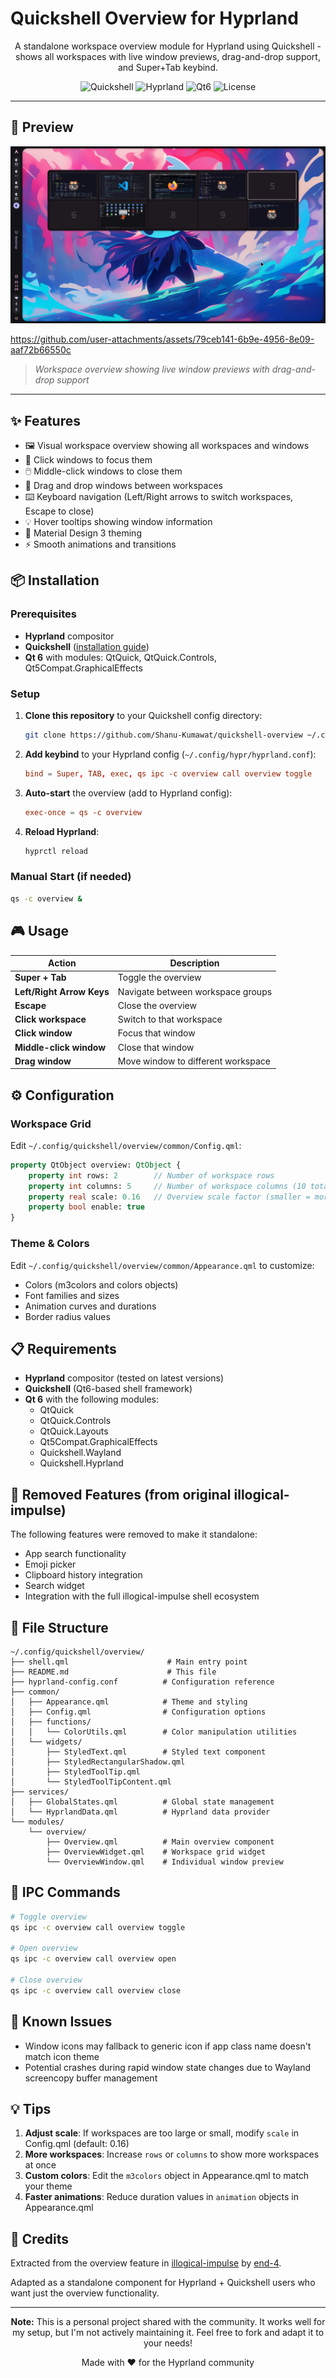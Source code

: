 # Quickshell Overview for Hyprland

<div align="center">

A standalone workspace overview module for Hyprland using Quickshell - shows all workspaces with live window previews, drag-and-drop support, and Super+Tab keybind.

![Quickshell](https://img.shields.io/badge/Quickshell-0.2.0-blue?style=flat-square)
![Hyprland](https://img.shields.io/badge/Hyprland-Compatible-purple?style=flat-square)
![Qt6](https://img.shields.io/badge/Qt-6-green?style=flat-square)
![License](https://img.shields.io/badge/License-GPL-orange?style=flat-square)

</div>

---

## 📸 Preview

![Overview Screenshot](assets/image.png)

https://github.com/user-attachments/assets/79ceb141-6b9e-4956-8e09-aaf72b66550c

> *Workspace overview showing live window previews with drag-and-drop support*

---

## ✨ Features

- 🖼️ Visual workspace overview showing all workspaces and windows
- 🎯 Click windows to focus them
- 🖱️ Middle-click windows to close them  
- 🔄 Drag and drop windows between workspaces
- ⌨️ Keyboard navigation (Left/Right arrows to switch workspaces, Escape to close)
- 💡 Hover tooltips showing window information
- 🎨 Material Design 3 theming
- ⚡ Smooth animations and transitions

## 📦 Installation

### Prerequisites

- **Hyprland** compositor
- **Quickshell** ([installation guide](https://quickshell.org/docs/v0.1.0/guide/install-setup/))
- **Qt 6** with modules: QtQuick, QtQuick.Controls, Qt5Compat.GraphicalEffects

### Setup

1. **Clone this repository** to your Quickshell config directory:
   ```bash
   git clone https://github.com/Shanu-Kumawat/quickshell-overview ~/.config/quickshell/overview
   ```

2. **Add keybind** to your Hyprland config (`~/.config/hypr/hyprland.conf`):
   ```conf
   bind = Super, TAB, exec, qs ipc -c overview call overview toggle
   ```

3. **Auto-start** the overview (add to Hyprland config):
   ```conf
   exec-once = qs -c overview
   ```

4. **Reload Hyprland**:
   ```bash
   hyprctl reload
   ```

### Manual Start (if needed)

```bash
qs -c overview &
```

## 🎮 Usage

| Action | Description |
|--------|-------------|
| **Super + Tab** | Toggle the overview |
| **Left/Right Arrow Keys** | Navigate between workspace groups |
| **Escape** | Close the overview |
| **Click workspace** | Switch to that workspace |
| **Click window** | Focus that window |
| **Middle-click window** | Close that window |
| **Drag window** | Move window to different workspace |

## ⚙️ Configuration

### Workspace Grid

Edit `~/.config/quickshell/overview/common/Config.qml`:

```qml
property QtObject overview: QtObject {
    property int rows: 2        // Number of workspace rows
    property int columns: 5     // Number of workspace columns (10 total workspaces)
    property real scale: 0.16   // Overview scale factor (smaller = more compact)
    property bool enable: true
}
```

### Theme & Colors

Edit `~/.config/quickshell/overview/common/Appearance.qml` to customize:
- Colors (m3colors and colors objects)
- Font families and sizes  
- Animation curves and durations
- Border radius values

## 📋 Requirements

- **Hyprland** compositor (tested on latest versions)
- **Quickshell** (Qt6-based shell framework)
- **Qt 6** with the following modules:
  - QtQuick
  - QtQuick.Controls
  - QtQuick.Layouts
  - Qt5Compat.GraphicalEffects
  - Quickshell.Wayland
  - Quickshell.Hyprland

## 🚫 Removed Features (from original illogical-impulse)

The following features were removed to make it standalone:

- App search functionality
- Emoji picker
- Clipboard history integration
- Search widget
- Integration with the full illogical-impulse shell ecosystem

## 📁 File Structure

```
~/.config/quickshell/overview/
├── shell.qml                      # Main entry point
├── README.md                      # This file
├── hyprland-config.conf          # Configuration reference
├── common/
│   ├── Appearance.qml            # Theme and styling
│   ├── Config.qml                # Configuration options
│   ├── functions/
│   │   └── ColorUtils.qml        # Color manipulation utilities
│   └── widgets/
│       ├── StyledText.qml        # Styled text component
│       ├── StyledRectangularShadow.qml
│       ├── StyledToolTip.qml
│       └── StyledToolTipContent.qml
├── services/
│   ├── GlobalStates.qml          # Global state management
│   └── HyprlandData.qml          # Hyprland data provider
└── modules/
    └── overview/
        ├── Overview.qml          # Main overview component
        ├── OverviewWidget.qml    # Workspace grid widget
        └── OverviewWindow.qml    # Individual window preview
```

## 🎯 IPC Commands

```bash
# Toggle overview
qs ipc -c overview call overview toggle

# Open overview
qs ipc -c overview call overview open

# Close overview  
qs ipc -c overview call overview close
```

## 🐛 Known Issues

- Window icons may fallback to generic icon if app class name doesn't match icon theme
- Potential crashes during rapid window state changes due to Wayland screencopy buffer management

## 💡 Tips

1. **Adjust scale**: If workspaces are too large or small, modify `scale` in Config.qml (default: 0.16)
2. **More workspaces**: Increase `rows` or `columns` to show more workspaces at once
3. **Custom colors**: Edit the `m3colors` object in Appearance.qml to match your theme
4. **Faster animations**: Reduce duration values in `animation` objects in Appearance.qml

## 🙏 Credits

Extracted from the overview feature in [illogical-impulse](https://github.com/end-4/dots-hyprland) by [end-4](https://github.com/end-4).

Adapted as a standalone component for Hyprland + Quickshell users who want just the overview functionality.

---

<div align="center">

**Note:** This is a personal project shared with the community. It works well for my setup, but I'm not actively maintaining it. Feel free to fork and adapt it to your needs!

Made with ❤️ for the Hyprland community

</div>
